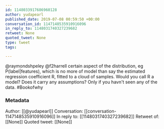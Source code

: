 ```yaml
---
id: 1148033917686960128
author: yudapearl
published_date: 2019-07-08 00:59:50 +00:00
conversation_id: 1147148535910916096
in_reply_to: 1148031740327239682
retweet: None
quoted_tweet: None
type: tweet
tags:

---
```


@raymondshpeley @f2harrell certain aspect of the distribution, eg P(label|features), which is no more of model than say the estimated regression coefficient R, fitted to a cloud of samples. Would you call R a model? Does it carry any assumptions? Only if you havn't seen any of the data. #Bookofwhy

### Metadata

Author: [[@yudapearl]]
Conversation: [[conversation-1147148535910916096]]
In reply to: [[1148031740327239682]]
Retweet of: [[None]]
Quoted tweet: [[None]]
